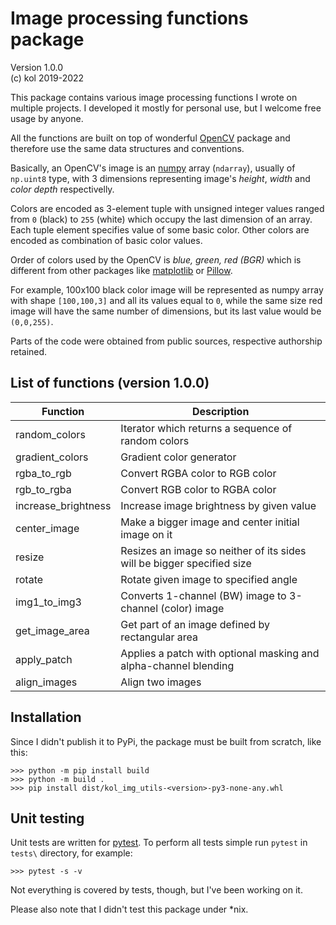 # Image processing functions package
Version 1.0.0  
(c) kol 2019-2022  

This package contains various image processing functions I wrote on multiple projects.
I developed it mostly for personal use, but I welcome free usage by anyone.

All the functions are built on top of wonderful [OpenCV](https://docs.opencv.org/) package and therefore 
use the same data structures and conventions. 

Basically, an OpenCV's image is an [numpy](https://numpy.org/) array (`ndarray`), 
usually of `np.uint8` type, with 3 dimensions representing image's *height*, *width* and *color depth* 
respectivelly.

Colors are encoded as 3-element tuple with unsigned integer values ranged from `0` (black) to `255` (white)
which occupy the last dimension of an array. Each tuple element specifies value of some basic
color. Other colors are encoded as combination of basic color values. 

Order of colors used by the OpenCV is *blue, green, red (BGR)*
which is different from other packages like [matplotlib](https://matplotlib.org/) or 
[Pillow](https://pillow.readthedocs.io).

For example, 100x100 black color image will be represented as numpy array with shape `[100,100,3]`
and all its values equal to `0`, while the same size red image will have the same number of
dimensions, but its last value would be `(0,0,255)`.

Parts of the code were obtained from public sources, respective authorship retained.


## List of functions (version 1.0.0)

| Function              | Description |
|-----------------------|-------------|
| random_colors         | Iterator which returns a sequence of random colors |
| gradient_colors       | Gradient color generator |
| rgba_to_rgb           | Convert RGBA color to RGB color |
| rgb_to_rgba           | Convert RGB color to RGBA color |
| increase_brightness   | Increase image brightness by given value |
| center_image          | Make a bigger image and center initial image on it |
| resize                | Resizes an image so neither of its sides will be bigger specified size |
| rotate                | Rotate given image to specified angle |
| img1_to_img3          | Converts 1-channel (BW) image to 3-channel (color) image |
| get_image_area        | Get part of an image defined by rectangular area |
| apply_patch           | Applies a patch with optional masking and alpha-channel blending |
| align_images          | Align two images |


## Installation

Since I didn't publish it to PyPi, the package must be built from scratch, like this:

    >>> python -m pip install build
    >>> python -m build .
    >>> pip install dist/kol_img_utils-<version>-py3-none-any.whl

## Unit testing

Unit tests are written for [pytest](https://docs.pytest.org/). To perform all tests simple run
`pytest` in `tests\` directory, for example:

    >>> pytest -s -v

Not everything is covered by tests, though, but I've been working on it.

Please also note that I didn't test this package under *nix.
